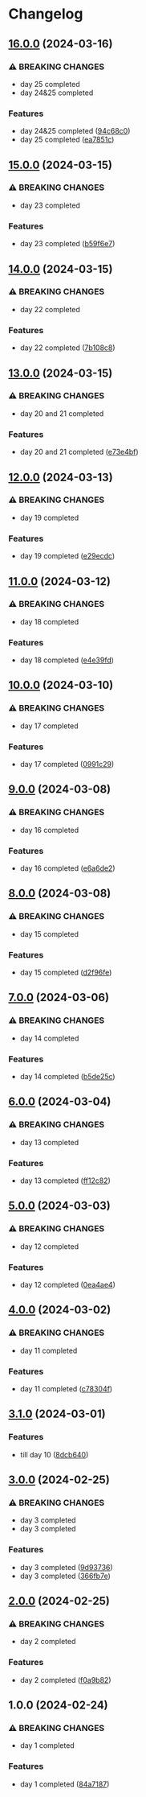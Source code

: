 # Changelog

## [16.0.0](https://github.com/sergiorgiraldo/AdventOfCode2018/compare/v15.0.0...v16.0.0) (2024-03-16)


### ⚠ BREAKING CHANGES

* day 25 completed
* day 24&25 completed

### Features

* day 24&25 completed ([94c68c0](https://github.com/sergiorgiraldo/AdventOfCode2018/commit/94c68c0e27da2183361bc0d0ce55b982f96174c9))
* day 25 completed ([ea7851c](https://github.com/sergiorgiraldo/AdventOfCode2018/commit/ea7851cbcb1ebb7070d526848ead32e86b932638))

## [15.0.0](https://github.com/sergiorgiraldo/AdventOfCode2018/compare/v14.0.0...v15.0.0) (2024-03-15)


### ⚠ BREAKING CHANGES

* day 23 completed

### Features

* day 23 completed ([b59f6e7](https://github.com/sergiorgiraldo/AdventOfCode2018/commit/b59f6e7a95eb402789199bbbe9b138b6a63a6384))

## [14.0.0](https://github.com/sergiorgiraldo/AdventOfCode2018/compare/v13.0.0...v14.0.0) (2024-03-15)


### ⚠ BREAKING CHANGES

* day 22 completed

### Features

* day 22 completed ([7b108c8](https://github.com/sergiorgiraldo/AdventOfCode2018/commit/7b108c894f32f132fa144f3a23470e60690768a2))

## [13.0.0](https://github.com/sergiorgiraldo/AdventOfCode2018/compare/v12.0.0...v13.0.0) (2024-03-15)


### ⚠ BREAKING CHANGES

* day 20 and 21 completed

### Features

* day 20 and 21 completed ([e73e4bf](https://github.com/sergiorgiraldo/AdventOfCode2018/commit/e73e4bfab69f45807f5d42829b0fdd150fab1675))

## [12.0.0](https://github.com/sergiorgiraldo/AdventOfCode2018/compare/v11.0.0...v12.0.0) (2024-03-13)


### ⚠ BREAKING CHANGES

* day 19 completed

### Features

* day 19 completed ([e29ecdc](https://github.com/sergiorgiraldo/AdventOfCode2018/commit/e29ecdcf81c29599e9880a6638498322ad2e5395))

## [11.0.0](https://github.com/sergiorgiraldo/AdventOfCode2018/compare/v10.0.0...v11.0.0) (2024-03-12)


### ⚠ BREAKING CHANGES

* day 18 completed

### Features

* day 18 completed ([e4e39fd](https://github.com/sergiorgiraldo/AdventOfCode2018/commit/e4e39fd5ca1c3a958abefcd9ff5f00ae310a8b27))

## [10.0.0](https://github.com/sergiorgiraldo/AdventOfCode2018/compare/v9.0.0...v10.0.0) (2024-03-10)


### ⚠ BREAKING CHANGES

* day 17 completed

### Features

* day 17 completed ([0991c29](https://github.com/sergiorgiraldo/AdventOfCode2018/commit/0991c29bb1ed835598573af8963836a5bd49b057))

## [9.0.0](https://github.com/sergiorgiraldo/AdventOfCode2018/compare/v8.0.0...v9.0.0) (2024-03-08)


### ⚠ BREAKING CHANGES

* day 16 completed

### Features

* day 16 completed ([e6a6de2](https://github.com/sergiorgiraldo/AdventOfCode2018/commit/e6a6de29749b8ffecbaa1b0b0803a3073a652147))

## [8.0.0](https://github.com/sergiorgiraldo/AdventOfCode2018/compare/v7.0.0...v8.0.0) (2024-03-08)


### ⚠ BREAKING CHANGES

* day 15 completed

### Features

* day 15 completed ([d2f96fe](https://github.com/sergiorgiraldo/AdventOfCode2018/commit/d2f96fef814446621809e3c80d9b963284a51f60))

## [7.0.0](https://github.com/sergiorgiraldo/AdventOfCode2018/compare/v6.0.0...v7.0.0) (2024-03-06)


### ⚠ BREAKING CHANGES

* day 14 completed

### Features

* day 14 completed ([b5de25c](https://github.com/sergiorgiraldo/AdventOfCode2018/commit/b5de25c752abdd66a9366f194523e2c07eece9f5))

## [6.0.0](https://github.com/sergiorgiraldo/AdventOfCode2018/compare/v5.0.0...v6.0.0) (2024-03-04)


### ⚠ BREAKING CHANGES

* day 13 completed

### Features

* day 13 completed ([ff12c82](https://github.com/sergiorgiraldo/AdventOfCode2018/commit/ff12c823447cf851a90443a61cd14b283cacacad))

## [5.0.0](https://github.com/sergiorgiraldo/AdventOfCode2018/compare/v4.0.0...v5.0.0) (2024-03-03)


### ⚠ BREAKING CHANGES

* day 12 completed

### Features

* day 12 completed ([0ea4ae4](https://github.com/sergiorgiraldo/AdventOfCode2018/commit/0ea4ae49eb1b535e7c57ed2f85083a0c0658a694))

## [4.0.0](https://github.com/sergiorgiraldo/AdventOfCode2018/compare/v3.1.0...v4.0.0) (2024-03-02)


### ⚠ BREAKING CHANGES

* day 11 completed

### Features

* day 11 completed ([c78304f](https://github.com/sergiorgiraldo/AdventOfCode2018/commit/c78304feed915e43712c4aa289263bca454f533c))

## [3.1.0](https://github.com/sergiorgiraldo/AdventOfCode2018/compare/v3.0.0...v3.1.0) (2024-03-01)


### Features

* till day 10 ([8dcb640](https://github.com/sergiorgiraldo/AdventOfCode2018/commit/8dcb640672588d13ae23c74cc34ce2aa341e8cd6))

## [3.0.0](https://github.com/sergiorgiraldo/AdventOfCode2018/compare/v2.0.0...v3.0.0) (2024-02-25)


### ⚠ BREAKING CHANGES

* day 3 completed
* day 3 completed

### Features

* day 3 completed ([9d93736](https://github.com/sergiorgiraldo/AdventOfCode2018/commit/9d9373611470999a236dc750ffd7ab6cf94b0259))
* day 3 completed ([366fb7e](https://github.com/sergiorgiraldo/AdventOfCode2018/commit/366fb7e27ec54ef525b70d0a80714154b880f39e))

## [2.0.0](https://github.com/sergiorgiraldo/AdventOfCode2018/compare/v1.0.0...v2.0.0) (2024-02-25)


### ⚠ BREAKING CHANGES

* day 2 completed

### Features

* day 2 completed ([f0a9b82](https://github.com/sergiorgiraldo/AdventOfCode2018/commit/f0a9b822a7548b87fd9f9da367d305dd542dc381))

## 1.0.0 (2024-02-24)


### ⚠ BREAKING CHANGES

* day 1 completed

### Features

* day 1 completed ([84a7187](https://github.com/sergiorgiraldo/AdventOfCode2018/commit/84a71873a7b2bcf1bf7925d4328ea8df55e7df39))
